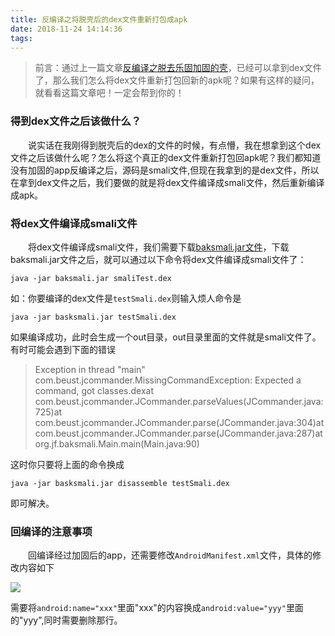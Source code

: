 ```yaml
---
title: 反编译之将脱壳后的dex文件重新打包成apk
date: 2018-11-24 14:14:36
tags:
---
```


> 前言：通过上一篇文章[反编译之脱去乐固加固的壳](http://wizardev.cn/反编译之脱去乐固加固的壳.html)，已经可以拿到dex文件了，那么我们怎么将dex文件重新打包回新的apk呢？如果有这样的疑问，就看看这篇文章吧！一定会帮到你的！

### 得到dex文件之后该做什么？

&emsp;&emsp;说实话在我刚得到脱壳后的dex的文件的时候，有点懵，我在想拿到这个dex文件之后该做什么呢？怎么将这个真正的dex文件重新打包回apk呢？我们都知道没有加固的app反编译之后，源码是smali文件,但现在我拿到的是dex文件，所以在拿到dex文件之后，我们要做的就是将dex文件编译成smali文件，然后重新编译成apk。

### 将dex文件编译成smali文件

&emsp;&emsp;将dex文件编译成smali文件，我们需要下载[baksmali.jar文件](https://bitbucket.org/JesusFreke/smali/downloads/)，下载baksmali.jar文件之后，就可以通过以下命令将dex文件编译成smali文件了：

```
java -jar baksmali.jar smaliTest.dex
```

如：你要编译的dex文件是`testSmali.dex`则输入烦人命令是

```
java -jar basksmali.jar testSmali.dex
```

如果编译成功，此时会生成一个out目录，out目录里面的文件就是smali文件了。有时可能会遇到下面的错误

> Exception in thread "main" com.beust.jcommander.MissingCommandException: Expected a command, got classes.dexat com.beust.jcommander.JCommander.parseValues(JCommander.java:725)at com.beust.jcommander.JCommander.parse(JCommander.java:304)at com.beust.jcommander.JCommander.parse(JCommander.java:287)at org.jf.baksmali.Main.main(Main.java:90)

这时你只要将上面的命令换成

```
java -jar basksmali.jar disassemble testSmali.dex
```

即可解决。

### 回编译的注意事项

&emsp;&emsp;回编译经过加固后的app，还需要修改`AndroidManifest.xml`文件，具体的修改内容如下

![](https://user-gold-cdn.xitu.io/2018/11/24/1674493bec294f3e?w=2058&h=1010&f=png&s=460141)

需要将`android:name="xxx"`里面"xxx"的内容换成`android:value="yyy"`里面的"yyy",同时需要删除<meta-data>那行。